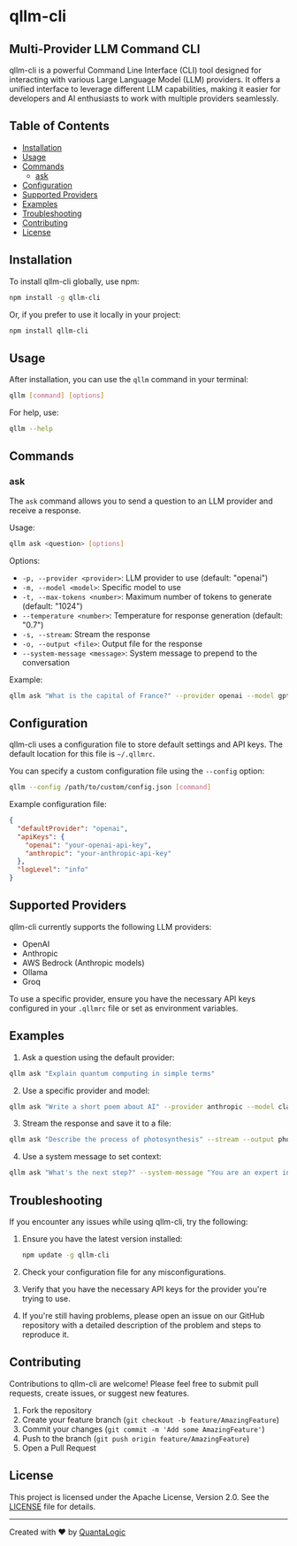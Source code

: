 
# qllm-cli

## Multi-Provider LLM Command CLI

qllm-cli is a powerful Command Line Interface (CLI) tool designed for interacting with various Large Language Model (LLM) providers. It offers a unified interface to leverage different LLM capabilities, making it easier for developers and AI enthusiasts to work with multiple providers seamlessly.

## Table of Contents

- [Installation](#installation)
- [Usage](#usage)
- [Commands](#commands)
  - [ask](#ask)
- [Configuration](#configuration)
- [Supported Providers](#supported-providers)
- [Examples](#examples)
- [Troubleshooting](#troubleshooting)
- [Contributing](#contributing)
- [License](#license)

## Installation

To install qllm-cli globally, use npm:

```bash
npm install -g qllm-cli
```

Or, if you prefer to use it locally in your project:

```bash
npm install qllm-cli
```

## Usage

After installation, you can use the `qllm` command in your terminal:

```bash
qllm [command] [options]
```

For help, use:

```bash
qllm --help
```

## Commands

### ask

The `ask` command allows you to send a question to an LLM provider and receive a response.

Usage:

```bash
qllm ask <question> [options]
```

Options:

- `-p, --provider <provider>`: LLM provider to use (default: "openai")
- `-m, --model <model>`: Specific model to use
- `-t, --max-tokens <number>`: Maximum number of tokens to generate (default: "1024")
- `--temperature <number>`: Temperature for response generation (default: "0.7")
- `-s, --stream`: Stream the response
- `-o, --output <file>`: Output file for the response
- `--system-message <message>`: System message to prepend to the conversation

Example:

```bash
qllm ask "What is the capital of France?" --provider openai --model gpt-4 --max-tokens 100
```

## Configuration

qllm-cli uses a configuration file to store default settings and API keys. The default location for this file is `~/.qllmrc`.

You can specify a custom configuration file using the `--config` option:

```bash
qllm --config /path/to/custom/config.json [command]
```

Example configuration file:

```json
{
  "defaultProvider": "openai",
  "apiKeys": {
    "openai": "your-openai-api-key",
    "anthropic": "your-anthropic-api-key"
  },
  "logLevel": "info"
}
```

## Supported Providers

qllm-cli currently supports the following LLM providers:

- OpenAI
- Anthropic
- AWS Bedrock (Anthropic models)
- Ollama
- Groq

To use a specific provider, ensure you have the necessary API keys configured in your `.qllmrc` file or set as environment variables.

## Examples

1. Ask a question using the default provider:

```bash
qllm ask "Explain quantum computing in simple terms"
```

2. Use a specific provider and model:

```bash
qllm ask "Write a short poem about AI" --provider anthropic --model claude-3-opus-20240229
```

3. Stream the response and save it to a file:

```bash
qllm ask "Describe the process of photosynthesis" --stream --output photosynthesis.txt
```

4. Use a system message to set context:

```bash
qllm ask "What's the next step?" --system-message "You are an expert in software development best practices"
```

## Troubleshooting

If you encounter any issues while using qllm-cli, try the following:

1. Ensure you have the latest version installed:
   ```bash
   npm update -g qllm-cli
   ```

2. Check your configuration file for any misconfigurations.

3. Verify that you have the necessary API keys for the provider you're trying to use.

4. If you're still having problems, please open an issue on our GitHub repository with a detailed description of the problem and steps to reproduce it.

## Contributing

Contributions to qllm-cli are welcome! Please feel free to submit pull requests, create issues, or suggest new features.

1. Fork the repository
2. Create your feature branch (`git checkout -b feature/AmazingFeature`)
3. Commit your changes (`git commit -m 'Add some AmazingFeature'`)
4. Push to the branch (`git push origin feature/AmazingFeature`)
5. Open a Pull Request

## License

This project is licensed under the Apache License, Version 2.0. See the [LICENSE](LICENSE) file for details.

---

Created with ❤️ by [QuantaLogic](https://quantalogic.com)

